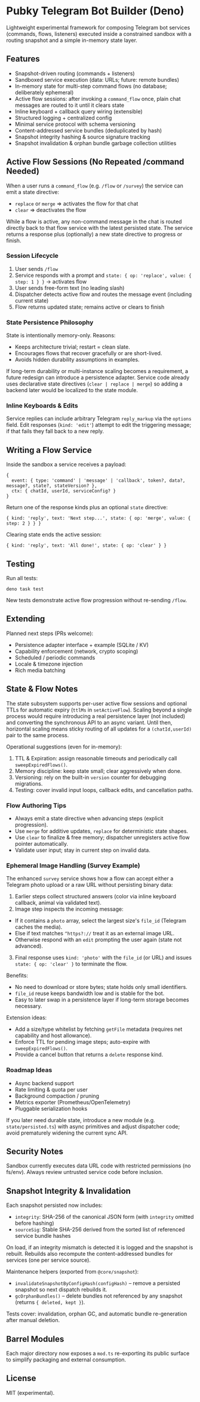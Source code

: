 # Pubky Telegram Bot Builder (Deno)

Lightweight experimental framework for composing Telegram bot services (commands, flows, listeners)
executed inside a constrained sandbox with a routing snapshot and a simple in-memory state layer.

## Features

- Snapshot-driven routing (commands + listeners)
- Sandboxed service execution (data: URLs; future: remote bundles)
- In-memory state for multi-step command flows (no database; deliberately ephemeral)
- Active flow sessions: after invoking a `command_flow` once, plain chat messages are routed to it
  until it clears state
- Inline keyboard + callback query wiring (extensible)
- Structured logging + centralized config
- Minimal service protocol with schema versioning
- Content-addressed service bundles (deduplicated by hash)
- Snapshot integrity hashing & source signature tracking
- Snapshot invalidation & orphan bundle garbage collection utilities

## Active Flow Sessions (No Repeated /command Needed)

When a user runs a `command_flow` (e.g. `/flow` or `/survey`) the service can emit a state
directive:

- `replace` or `merge` => activates the flow for that chat
- `clear` => deactivates the flow

While a flow is active, any non-command message in the chat is routed directly back to that flow
service with the latest persisted state. The service returns a response plus (optionally) a new
state directive to progress or finish.

### Session Lifecycle

1. User sends `/flow`
2. Service responds with a prompt and `state: { op: 'replace', value: { step: 1 } }` -> activates
   flow
3. User sends free-form text (no leading slash)
4. Dispatcher detects active flow and routes the message event (including current state)
5. Flow returns updated state; remains active or clears to finish

### State Persistence Philosophy

State is intentionally memory-only. Reasons:

- Keeps architecture trivial; restart = clean slate.
- Encourages flows that recover gracefully or are short-lived.
- Avoids hidden durability assumptions in examples.

If long-term durability or multi-instance scaling becomes a requirement, a future redesign can
introduce a persistence adapter. Service code already uses declarative state directives
(`clear | replace | merge`) so adding a backend later would be localized to the state module.

### Inline Keyboards & Edits

Service replies can include arbitrary Telegram `reply_markup` via the `options` field. Edit
responses (`kind: 'edit'`) attempt to edit the triggering message; if that fails they fall back to a
new reply.

## Writing a Flow Service

Inside the sandbox a service receives a payload:

```
{
  event: { type: 'command' | 'message' | 'callback', token?, data?, message?, state?, stateVersion? },
  ctx: { chatId, userId, serviceConfig? }
}
```

Return one of the response kinds plus an optional `state` directive:

```
{ kind: 'reply', text: 'Next step...', state: { op: 'merge', value: { step: 2 } } }
```

Clearing state ends the active session:

```
{ kind: 'reply', text: 'All done!', state: { op: 'clear' } }
```

## Testing

Run all tests:

```
deno task test
```

New tests demonstrate active flow progression without re-sending `/flow`.

## Extending

Planned next steps (PRs welcome):

- Persistence adapter interface + example (SQLite / KV)
- Capability enforcement (network, crypto scoping)
- Scheduled / periodic commands
- Locale & timezone injection
- Rich media batching

## State & Flow Notes

The state subsystem supports per-user active flow sessions and optional TTLs for automatic expiry
(`ttlMs` in `setActiveFlow`). Scaling beyond a single process would require introducing a real
persistence layer (not included) and converting the synchronous API to an async variant. Until then,
horizontal scaling means sticky routing of all updates for a `(chatId,userId)` pair to the same
process.

Operational suggestions (even for in-memory):

1. TTL & Expiration: assign reasonable timeouts and periodically call `sweepExpiredFlows()`.
2. Memory discipline: keep state small; clear aggressively when done.
3. Versioning: rely on the built-in `version` counter for debugging migrations.
4. Testing: cover invalid input loops, callback edits, and cancellation paths.

### Flow Authoring Tips

- Always emit a state directive when advancing steps (explicit progression).
- Use `merge` for additive updates, `replace` for deterministic state shapes.
- Use `clear` to finalize & free memory; dispatcher unregisters active flow pointer automatically.
- Validate user input; stay in current step on invalid data.

### Ephemeral Image Handling (Survey Example)

The enhanced `survey` service shows how a flow can accept either a Telegram photo upload or a raw
URL without persisting binary data:

1. Earlier steps collect structured answers (color via inline keyboard callback, animal via
   validated text).
2. Image step inspects the incoming message:

- If it contains a `photo` array, select the largest size's `file_id` (Telegram caches the media).
- Else if text matches `^https?://` treat it as an external image URL.
- Otherwise respond with an `edit` prompting the user again (state not advanced).

3. Final response uses `kind: 'photo'` with the `file_id` (or URL) and issues
   `state: { op: 'clear' }` to terminate the flow.

Benefits:

- No need to download or store bytes; state holds only small identifiers.
- `file_id` reuse keeps bandwidth low and is stable for the bot.
- Easy to later swap in a persistence layer if long-term storage becomes necessary.

Extension ideas:

- Add a size/type whitelist by fetching `getFile` metadata (requires net capability and host
  allowance).
- Enforce TTL for pending image steps; auto-expire with `sweepExpiredFlows()`.
- Provide a cancel button that returns a `delete` response kind.

### Roadmap Ideas

- Async backend support
- Rate limiting & quota per user
- Background compaction / pruning
- Metrics exporter (Prometheus/OpenTelemetry)
- Pluggable serialization hooks

If you later need durable state, introduce a new module (e.g. `state/persisted.ts`) with async
primitives and adjust dispatcher code; avoid prematurely widening the current sync API.

## Security Notes

Sandbox currently executes data URL code with restricted permissions (no fs/env). Always review
untrusted service code before inclusion.

## Snapshot Integrity & Invalidation

Each snapshot persisted now includes:

- `integrity`: SHA-256 of the canonical JSON form (with `integrity` omitted before hashing)
- `sourceSig`: Stable SHA-256 derived from the sorted list of referenced service bundle hashes

On load, if an integrity mismatch is detected it is logged and the snapshot is rebuilt. Rebuilds
also recompute the content-addressed bundles for services (one per service source).

Maintenance helpers (exported from `@core/snapshot`):

- `invalidateSnapshotByConfigHash(configHash)` – remove a persisted snapshot so next dispatch
  rebuilds it.
- `gcOrphanBundles()` – delete bundles not referenced by any snapshot (returns `{ deleted, kept }`).

Tests cover: invalidation, orphan GC, and automatic bundle re-generation after manual deletion.

## Barrel Modules

Each major directory now exposes a `mod.ts` re-exporting its public surface to simplify packaging
and external consumption.

## License

MIT (experimental).
